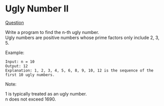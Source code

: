 # Ugly Number II

[Question](https://leetcode.com/problems/ugly-number-ii/)

Write a program to find the n-th ugly number.  
Ugly numbers are positive numbers whose prime factors only include 2, 3, 5.

Example:

```
Input: n = 10
Output: 12
Explanation: 1, 2, 3, 4, 5, 6, 8, 9, 10, 12 is the sequence of the first 10 ugly numbers.
```

Note:

1 is typically treated as an ugly number.  
n does not exceed 1690.
